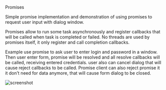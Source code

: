 Promises

Simple promise implementation and demonstration of using promises to request user input with dialog window.

Promises allow to run some task asynchronously and register callbacks that will be called when task is completed or failed. No threads are used by promises itself, it only register and call completion callbacks.

Example use promise to ask user to enter login and password in a window. Then user enter form, promise will be resolved and all resolve callbacks will be called, receiving entered credentials. user also can cancel dialog that will cause reject callbacks to be called. Promise client can also reject promise it it don't need for data anymore, that will cause form dialog to be closed.

![screenshot](https://raw.githubusercontent.com/X547/HaikuUtils/master/Promises/screenshot.png)
